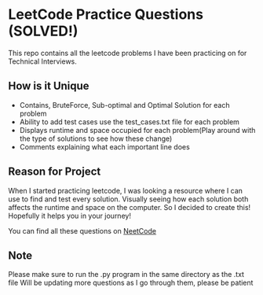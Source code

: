 # LeetCode Practice Questions (SOLVED!)

This repo contains all the leetcode problems I have been practicing on for Technical Interviews.

## How is it Unique
  - Contains, BruteForce, Sub-optimal and Optimal Solution for each problem
  - Ability to add test cases use the test_cases.txt file for each problem
  - Displays runtime and space occupied for each problem(Play around with the type of solutions to see how these change)
  - Comments explaining what each important line does

## Reason for Project
When I started practicing leetcode, I was looking a resource where I can use to find and test every solution. Visually seeing how each solution both affects the runtime and space on the computer. So I decided to create this!
Hopefully it helps you in your journey!

You can find all these questions on <a href="https://neetcode.io/">NeetCode</a>

## Note
Please make sure to run the .py program in the same directory as the .txt file
Will be updating more questions as I go through them, please be patient
 

